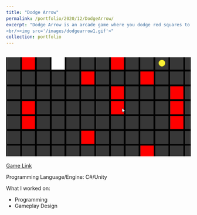 ```yaml
---
title: "Dodge Arrow"
permalink: /portfolio/2020/12/DodgeArrow/
excerpt: "Dodge Arrow is an arcade game where you dodge red squares to collect coins. A key aspect of the game I wanted to keep is the ability to escape situations if you think through them.
<br/><img src='/images/dodgearrow1.gif'>"
collection: portfolio
---
```



<br/><img src='/images/dodgearrow1.gif'>

[Game Link](https://queenfii.itch.io/dodge-arrow)

Programming Language/Engine: C#/Unity

What I worked on:
* Programming
* Gameplay Design

